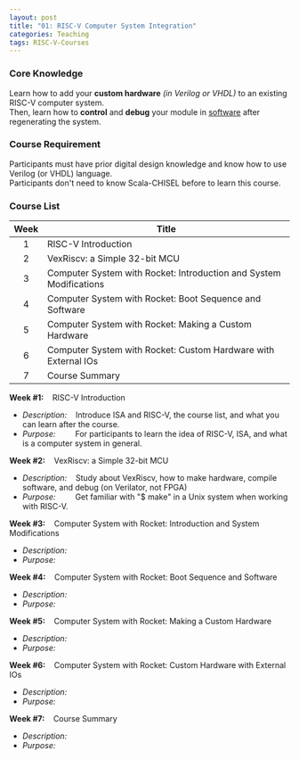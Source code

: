 ```yaml
---
layout: post
title: "01: RISC-V Computer System Integration"
categories: Teaching
tags: RISC-V-Courses
---
```


### Core Knowledge

Learn how to add your **custom hardware** *(in Verilog or VHDL)* to an existing RISC-V computer system.
<br>
Then, learn how to **control** and **debug** your module in <ins>software</ins> after regenerating the system.

### Course Requirement

Participants must have prior digital design knowledge and know how to use Verilog (or VHDL) language.
<br>
Participants don't need to know Scala-CHISEL before to learn this course.

### Course List

| Week | Title |
|:---:|---|
| 1 | RISC-V Introduction |
| 2 | VexRiscv: a Simple 32-bit MCU |
| 3 | Computer System with Rocket: Introduction and System Modifications |
| 4 | Computer System with Rocket: Boot Sequence and Software |
| 5 | Computer System with Rocket: Making a Custom Hardware |
| 6 | Computer System with Rocket: Custom Hardware with External IOs |
| 7 | Course Summary |

**Week #1:**&nbsp;&nbsp;&nbsp;&nbsp;RISC-V Introduction
- *Description:*&nbsp;&nbsp;&nbsp;&nbsp;Introduce ISA and RISC-V, the course list, and what you can learn after the course.
- *Purpose:*&nbsp;&nbsp;&nbsp;&nbsp;&nbsp;&nbsp;&nbsp;&nbsp;&nbsp;For participants to learn the idea of RISC-V, ISA, and what is a computer system in general.

**Week #2:**&nbsp;&nbsp;&nbsp;&nbsp;VexRiscv: a Simple 32-bit MCU
- *Description:*&nbsp;&nbsp;&nbsp;&nbsp;Study about VexRiscv, how to make hardware, compile software, and debug (on Verilator, not FPGA)
- *Purpose:*&nbsp;&nbsp;&nbsp;&nbsp;&nbsp;&nbsp;&nbsp;&nbsp;&nbsp;Get familiar with "$ make" in a Unix system when working with RISC-V.

**Week #3:**&nbsp;&nbsp;&nbsp;&nbsp;Computer System with Rocket: Introduction and System Modifications
- *Description:*&nbsp;&nbsp;&nbsp;&nbsp;
- *Purpose:*&nbsp;&nbsp;&nbsp;&nbsp;&nbsp;&nbsp;&nbsp;&nbsp;&nbsp;

**Week #4:**&nbsp;&nbsp;&nbsp;&nbsp;Computer System with Rocket: Boot Sequence and Software
- *Description:*&nbsp;&nbsp;&nbsp;&nbsp;
- *Purpose:*&nbsp;&nbsp;&nbsp;&nbsp;&nbsp;&nbsp;&nbsp;&nbsp;&nbsp;

**Week #5:**&nbsp;&nbsp;&nbsp;&nbsp;Computer System with Rocket: Making a Custom Hardware
- *Description:*&nbsp;&nbsp;&nbsp;&nbsp;
- *Purpose:*&nbsp;&nbsp;&nbsp;&nbsp;&nbsp;&nbsp;&nbsp;&nbsp;&nbsp;

**Week #6:**&nbsp;&nbsp;&nbsp;&nbsp;Computer System with Rocket: Custom Hardware with External IOs
- *Description:*&nbsp;&nbsp;&nbsp;&nbsp;
- *Purpose:*&nbsp;&nbsp;&nbsp;&nbsp;&nbsp;&nbsp;&nbsp;&nbsp;&nbsp;

**Week #7:**&nbsp;&nbsp;&nbsp;&nbsp;Course Summary
- *Description:*&nbsp;&nbsp;&nbsp;&nbsp;
- *Purpose:*&nbsp;&nbsp;&nbsp;&nbsp;&nbsp;&nbsp;&nbsp;&nbsp;&nbsp;
